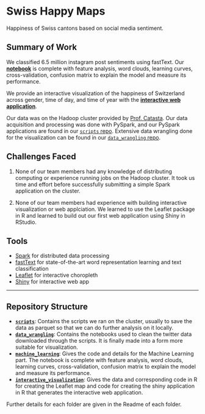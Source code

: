 # Swiss Happy Maps

Happiness of Swiss cantons based on social media sentiment.

## Summary of Work

We classified 6.5 million instagram post sentiments using fastText. Our [**notebook**](https://github.com/tbfang/swiss-happy-maps/blob/master/machine_learning/sentiment_classifier.ipynb) is complete with feature analysis, word clouds, learning curves, cross-validation, confusion matrix to explain the model and measure its performance.

We provide an interactive visualization of the happiness of Switzerland across gender, time of day, and time of year with the [**interactive web application**](https://github.com/tbfang/swiss-happy-maps/tree/master/interactive-visualization).

Our data was on the Hadoop cluster provided by [Prof. Catasta](https://people.epfl.ch/michele.catasta). Our data acquisition and processing was done with PySpark, and our PySpark applications are found in our [`scripts` repo](https://github.com/tbfang/swiss-happy-maps/tree/master/scripts). Extensive data wrangling done for the visualization can be found in our [`data_wrangling` repo](https://github.com/tbfang/swiss-happy-maps/tree/master/data_wrangling).

## Challenges Faced
1. None of our team members had any knowledge of distributing computing or experience running jobs on the Hadoop cluster. It took us time and effort before successfully submitting a simple Spark application on the cluster.

2. None of our team members had experience with building interactive visualization or web applciation. We learned to use the Leaflet package in R and learned to build out our first web application using Shiny in RStudio. 

## Tools 

* [Spark](http://spark.apache.org/) for distributed data processing
* [fastText](https://github.com/facebookresearch/fastText) for state-of-the-art word representation learning and text classification
* [Leaflet](https://github.com/rstudio/leaflet) for interactive choropleth
* [Shiny](https://erikflowers.github.io/weather-icons/) for interactive web app

-------------------------------------------------------------------------------------------------------

## Repository Structure

* [**`scripts`**](https://github.com/tbfang/swiss-happy-maps/tree/master/scripts): Contains the scripts we ran on the cluster, usually to save the data as parquet so that we can do further analysis on it locally.
* [**`data_wrangling`**](https://github.com/tbfang/swiss-happy-maps/tree/master/data_wrangling): Contains the notebooks used to clean the twitter data downloaded through the scripts. It is finally made into a form more suitable for visualization.
* [**`machine_learning`**](https://github.com/tbfang/swiss-happy-maps/tree/master/machine_learning): Gives the code and details for the Machine Learning part. The notebook is complete with feature analysis, word clouds, learning curves, cross-validation, confusion matrix to explain the model and measure its performance.
* [**`interactive_visualization`**](https://github.com/tbfang/swiss-happy-maps/tree/master/interactive_visualization): Gives the data and corresponding code in R for creating the Leaflet map and code for creating the shiny application in R that generates the interactive web application.

Further details for each folder are given in the Readme of each folder.

